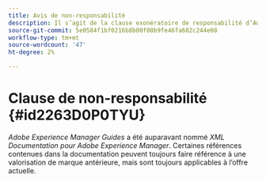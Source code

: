 ```yaml
---
title: Avis de non-responsabilité
description: Il s’agit de la clause exonératoire de responsabilité d’Adobe Experience Manager Guides
source-git-commit: 5e0584f1bf0216b8b00f00b9fe46fa682c244e08
workflow-type: tm+mt
source-wordcount: '47'
ht-degree: 2%

---
```



# Clause de non-responsabilité {#id2263D0P0TYU}

*Adobe Experience Manager Guides* a été auparavant nommé *XML Documentation pour Adobe Experience Manager*. Certaines références contenues dans la documentation peuvent toujours faire référence à une valorisation de marque antérieure, mais sont toujours applicables à l’offre actuelle.

